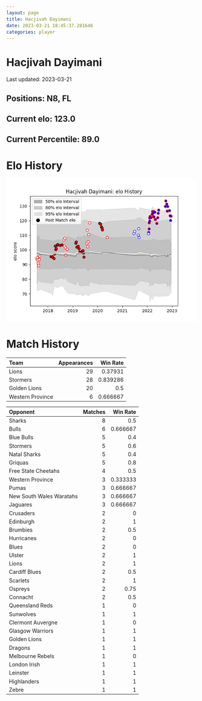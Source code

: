 ```yaml
---  
layout: page  
title: Hacjivah Dayimani  
date: 2023-03-21 18:45:37.281646  
categories: player  
---
```

# Hacjivah Dayimani


Last updated: 2023-03-21
## Positions: N8, FL

## Current elo: 123.0

## Current Percentile: 89.0

# Elo History


![elo history](history_HacjivahDayimani.png)
# Match History


| Team             |   Appearances |   Win Rate |
|:-----------------|--------------:|-----------:|
| Lions            |            29 |   0.37931  |
| Stormers         |            28 |   0.839286 |
| Golden Lions     |            20 |   0.5      |
| Western Province |             6 |   0.666667 |

| Opponent                 |   Matches |   Win Rate |
|:-------------------------|----------:|-----------:|
| Sharks                   |         8 |   0.5      |
| Bulls                    |         6 |   0.666667 |
| Blue Bulls               |         5 |   0.4      |
| Stormers                 |         5 |   0.6      |
| Natal Sharks             |         5 |   0.4      |
| Griquas                  |         5 |   0.8      |
| Free State Cheetahs      |         4 |   0.5      |
| Western Province         |         3 |   0.333333 |
| Pumas                    |         3 |   0.666667 |
| New South Wales Waratahs |         3 |   0.666667 |
| Jaguares                 |         3 |   0.666667 |
| Crusaders                |         2 |   0        |
| Edinburgh                |         2 |   1        |
| Brumbies                 |         2 |   0.5      |
| Hurricanes               |         2 |   0        |
| Blues                    |         2 |   0        |
| Ulster                   |         2 |   1        |
| Lions                    |         2 |   1        |
| Cardiff Blues            |         2 |   0.5      |
| Scarlets                 |         2 |   1        |
| Ospreys                  |         2 |   0.75     |
| Connacht                 |         2 |   0.5      |
| Queensland Reds          |         1 |   0        |
| Sunwolves                |         1 |   1        |
| Clermont Auvergne        |         1 |   0        |
| Glasgow Warriors         |         1 |   1        |
| Golden Lions             |         1 |   1        |
| Dragons                  |         1 |   1        |
| Melbourne Rebels         |         1 |   0        |
| London Irish             |         1 |   1        |
| Leinster                 |         1 |   1        |
| Highlanders              |         1 |   1        |
| Zebre                    |         1 |   1        |